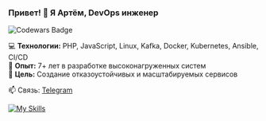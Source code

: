 

### Привет! 👋 Я Артём, DevOps инженер  

<p align="left">
  <img src="https://www.codewars.com/users/quas_wex/badges/large" alt="Codewars Badge">
</p>

💻 **Технологии:** PHP, JavaScript, Linux, Kafka, Docker, Kubernetes, Ansible, CI/CD  
🏢 **Опыт:** 7+ лет в разработке высоконагруженных систем  
🎯 **Цель:** Создание отказоустойчивых и масштабируемых сервисов  

📫 Связь: [Telegram](https://t.me/Shepych)  

[![My Skills](https://skillicons.dev/icons?i=linux,kubernetes,laravel,js,ansible,postgresql,mysql,redis,docker,kafka,gitlab,terraform)](https://skillicons.dev)

